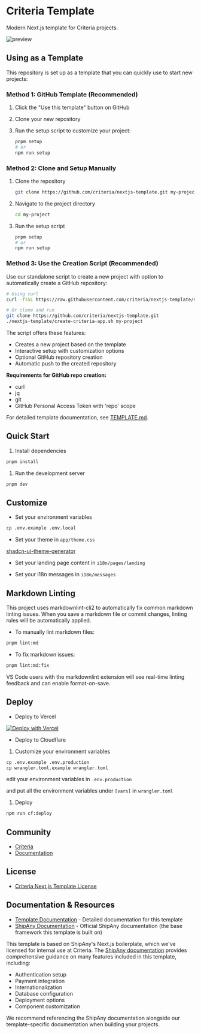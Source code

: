 # Criteria Template

Modern Next.js template for Criteria projects.

![preview](preview.png)

## Using as a Template

This repository is set up as a template that you can quickly use to start new projects:

### Method 1: GitHub Template (Recommended)

1. Click the "Use this template" button on GitHub
2. Clone your new repository
3. Run the setup script to customize your project:

   ```bash
   pnpm setup
   # or
   npm run setup
   ```

### Method 2: Clone and Setup Manually

1. Clone the repository

   ```bash
   git clone https://github.com/criteria/nextjs-template.git my-project
   ```

2. Navigate to the project directory

   ```bash
   cd my-project
   ```

3. Run the setup script

   ```bash
   pnpm setup
   # or
   npm run setup
   ```

### Method 3: Use the Creation Script (Recommended)

Use our standalone script to create a new project with option to automatically create a GitHub repository:

```bash
# Using curl
curl -fsSL https://raw.githubusercontent.com/criteria/nextjs-template/main/create-criteria-app.sh | bash -s my-project

# Or clone and run
git clone https://github.com/criteria/nextjs-template.git
./nextjs-template/create-criteria-app.sh my-project
```

The script offers these features:

- Creates a new project based on the template
- Interactive setup with customization options
- Optional GitHub repository creation
- Automatic push to the created repository

**Requirements for GitHub repo creation:**

- curl
- jq
- git
- GitHub Personal Access Token with 'repo' scope

For detailed template documentation, see [TEMPLATE.md](TEMPLATE.md).

## Quick Start

1. Install dependencies

```bash
pnpm install
```

1. Run the development server

```bash
pnpm dev
```

## Customize

- Set your environment variables

```bash
cp .env.example .env.local
```

- Set your theme in `app/theme.css`

[shadcn-ui-theme-generator](https://zippystarter.com/tools/shadcn-ui-theme-generator)

- Set your landing page content in `i18n/pages/landing`

- Set your i18n messages in `i18n/messages`

## Markdown Linting

This project uses markdownlint-cli2 to automatically fix common markdown linting issues. When you save a markdown file or commit changes, linting rules will be automatically applied.

- To manually lint markdown files:

```bash
pnpm lint:md
```

- To fix markdown issues:

```bash
pnpm lint:md:fix
```

VS Code users with the markdownlint extension will see real-time linting feedback and can enable format-on-save.

## Deploy

- Deploy to Vercel

[![Deploy with Vercel](https://vercel.com/button)](https://vercel.com/new/clone?repository-url=https%3A%2F%2Fgithub.com%2Fcriteria%2Fnextjs-template&project-name=my-criteria-project&repository-name=my-criteria-project)

- Deploy to Cloudflare

1. Customize your environment variables

```bash
cp .env.example .env.production
cp wrangler.toml.example wrangler.toml
```

edit your environment variables in `.env.production`

and put all the environment variables under `[vars]` in `wrangler.toml`

1. Deploy

```bash
npm run cf:deploy
```

## Community

- [Criteria](https://criteria.dev)
- [Documentation](https://docs.criteria.dev)

## License

- [Criteria Next.js Template License](LICENSE)

## Documentation & Resources

- [Template Documentation](TEMPLATE.md) - Detailed documentation for this template
- [ShipAny Documentation](https://docs.shipany.ai/en) - Official ShipAny documentation (the base framework this template is built on)

This template is based on ShipAny's Next.js boilerplate, which we've licensed for internal use at Criteria. The [ShipAny documentation](https://docs.shipany.ai/en) provides comprehensive guidance on many features included in this template, including:

- Authentication setup
- Payment integration
- Internationalization
- Database configuration
- Deployment options
- Component customization

We recommend referencing the ShipAny documentation alongside our template-specific documentation when building your projects.
